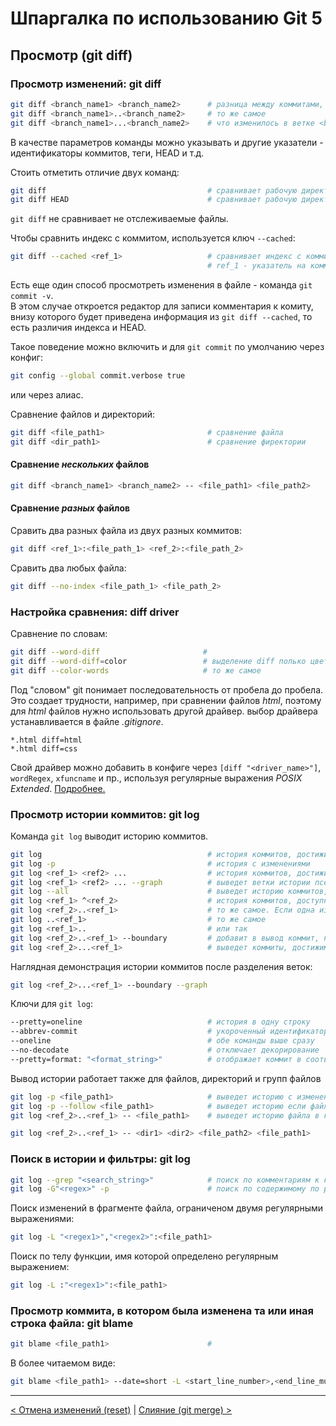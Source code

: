 # Шпаргалка по использованию Git 5

## Просмотр (git diff)

### Просмотр изменений: git diff

```bash
git diff <branch_name1> <branch_name2>      # разница между коммитами, на которые указывают указатели
git diff <branch_name1>..<branch_name2>     # то же самое
git diff <branch_name1>...<branch_name2>    # что изменилось в ветке <branch_name2> с момента ответвления от ветки <branch_name1>
```

В качестве параметров команды можно указывать и другие указатели - идентификаторы коммитов, теги, HEAD и т.д.

Стоить отметить отличие двух команд:

```bash
git diff                                    # сравнивает рабочую директорию с индексом
git diff HEAD                               # сравнивает рабочую директорию с HEAD
```

`git diff` не сравнивает не отслеживаемые файлы.

Чтобы сравнить индекс с коммитом, используется ключ `--cached`:

```bash
git diff --cached <ref_1>                   # сравнивает индекс с коммитом
                                            # ref_1 - указатель на коммит
```

Есть еще один способ просмотреть изменения в файле - команда `git commit -v`.  
В этом случае откроется редактор для записи комментария к комиту, внизу которого будет приведена информация из `git diff --cached`, то есть различия индекса и HEAD.

Такое поведение можно включить и для `git commit` по умолчанию через конфиг:

```bash
git config --global commit.verbose true
```

или через алиас.

Сравнение файлов и директорий:

```bash
git diff <file_path1>                       # сравнение файла
git diff <dir_path1>                        # сравнение фиректории

```

#### Сравнение *нескольких* файлов

```bash
git diff <branch_name1> <branch_name2> -- <file_path1> <file_path2>
```

#### Сравнение *разных* файлов

Сравить два разных файла из двух разных коммитов:

```bash
git diff <ref_1>:<file_path_1> <ref_2>:<file_path_2>
```

Сравить два любых файла:

```bash
git diff --no-index <file_path_1> <file_path_2>
```

### Настройка сравнения: diff driver

Сравнение по словам:

```bash
git diff --word-diff                       #
git diff --word-diff=color                 # выделение diff полько цветом
git diff --color-words                     # то же самое
```

Под "словом" git понимает последовательность от пробела до пробела. Это создает трудности, например, при сравнении файлов *html*, поэтому для *html* файлов нужно использовать другой драйвер. выбор драйвера устанавливается в файле *.gitignore*.

```gitattributes
*.html diff=html
*.html diff=css
```

Свой драйвер можно добавить в конфиге через `[diff "<driver_name>"]`, `wordRegex`, `xfuncname` и пр., используя регулярные выражения *POSIX Extended*. [Подробнее.](https://git-scm.com/docs/gitattributes)

### Просмотр истории коммитов: git log

Команда `git log` выводит историю коммитов.

```bash
git log                                     # история коммитов, достижимых из HEAD
git log -p                                  # история с изменениями
git log <ref_1> <ref2> ...                  # история коммитов, достижимых из ref_1 или ref_2 или ...
git log <ref_1> <ref2> ... --graph          # выведет ветки истории псевдографикой
git log --all                               # выведет историю коммитов, достижимых из всех веток
git log <ref_1> ^<ref_2>                    # история коммитов, доступных из ref_1, но недоступных из ref_2
git log <ref_2>..<ref_1>                    # то же самое. Если одна из ссылок совпадает с HEAD, ее можно не указывать
git log ..<ref_1>                           # то же самое
git log <ref_1>..                           # или так
git log <ref_2>..<ref_1> --boundary         # добавит в вывод коммит, на котором произошло разделение
git log <ref_2>...<ref_1>                   # выведет коммиты, достижимые из ref_1 или ref_2, но не из них обоих
```

Наглядная демонстрация истории коммитов после разделения веток:

```bash
git log <ref_2>...<ref_1> --boundary --graph
```

Ключи для `git log`:

```bash
--pretty=oneline                            # история в одну строку  
--abbrev-commit                             # укороченный идентификатор коммита  
--oneline                                   # обе команды выше сразу  
--no-decodate                               # отключает декорирование  
--pretty=format: "<format_string>"          # отображает коммит в соответствии с format_string
```

 Вывод истории работает также для файлов, директорий и групп файлов

```bash
git log -p <file_path1>                     # выведет историю с изменениями для файла
git log -p --follow <file_path1>            # выведет историю если файл был переименован
git log <ref_2>..<ref_1> -- <file_path1>    # выведет историю файла в коммитах, доступных из ref_1 после отделения от ref_2
```

```bash
git log <ref_2>..<ref_1> -- <dir1> <dir2> <file_path2> <file_path1>
```

### Поиск в истории и фильтры: git log

```bash
git log --grep "<search_string>"            # поиск по комментариям к коммитам
git log -G"<regex>" -p                      # поиск по содержимому по perl-совместимому регулярному выражению
```

Поиск изменений в фрагменте файла, ограниченом двумя регулярными выражениями:

```bash
git log -L "<regex1>","<regex2>":<file_path1>
```

Поиск по телу функции, имя которой определено регулярным выражением:

```bash
git log -L :"<regex1>":<file_path1>
```

### Просмотр коммита, в котором была изменена та или иная строка файла: git blame

```bash
git blame <file_path1>                      #
```

В более читаемом виде:

```bash
git blame <file_path1> --date=short -L <start_line_number>,<end_line_mumber>
```

***

[< Отмена изменений (reset)](git-cheat-sheet-4.md) | [Слияние (git merge) >](git-cheat-sheet-6.md)